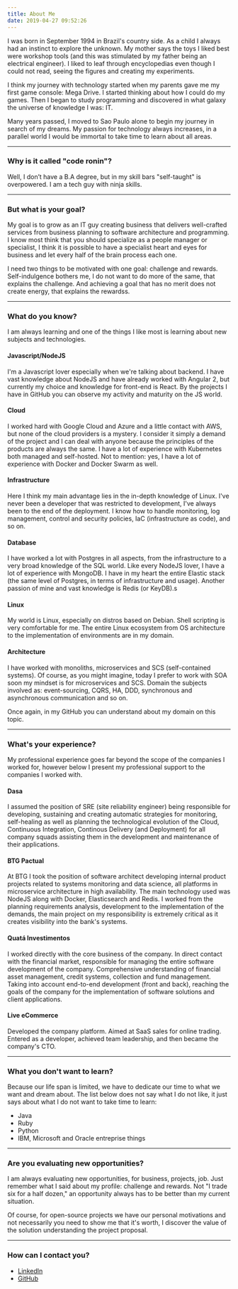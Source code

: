 ```yaml
---
title: About Me
date: 2019-04-27 09:52:26
---
```


I was born in September 1994 in Brazil's country side. As a child I always had an instinct to explore the unknown. My mother says the toys I liked best were workshop tools (and this was stimulated by my father being an electrical engineer). I liked to leaf through encyclopedias even though I could not read, seeing the figures and creating my experiments.

I think my journey with technology started when my parents gave me my first game console: Mega Drive. I started thinking about how I could do my games. Then I began to study programming and discovered in what galaxy the universe of knowledge I was: IT.

Many years passed, I moved to Sao Paulo alone to begin my journey in search of my dreams. My passion for technology always increases, in a parallel world I would be immortal to take time to learn about all areas.

<hr/>

### Why is it called "code ronin"?

Well, I don’t have a B.A degree, but in my skill bars "self-taught" is overpowered. I am a tech guy with ninja skills.

<hr/>

### But what is your goal?

My goal is to grow as an IT guy creating business that delivers well-crafted services from business planning to software architecture and programming. I know most think that you should specialize as a people manager or specialist, I think it is possible to have a specialist heart and eyes for business and let every half of the brain process each one.

I need two things to be motivated with one goal: challenge and rewards. Self-indulgence bothers me, I do not want to do more of the same, that explains the challenge. And achieving a goal that has no merit does not create energy, that explains the rewardss.

<hr/>

### What do you know?

I am always learning and one of the things I like most is learning about new subjects and technologies.

#### Javascript/NodeJS

I'm a Javascript lover especially when we're talking about backend. I have vast knowledge about NodeJS and have already worked with Angular 2, but currently my choice and knowledge for front-end is React. By the projects I have in GitHub you can observe my activity and maturity on the JS world.

#### Cloud

I worked hard with Google Cloud and Azure and a little contact with AWS, but none of the cloud providers is a mystery. I consider it simply a demand of the project and I can deal with anyone because the principles of the products are always the same. I have a lot of experience with Kubernetes both managed and self-hosted. Not to mention: yes, I have a lot of experience with Docker and Docker Swarm as well.

#### Infrastructure

Here I think my main advantage lies in the in-depth knowledge of Linux. I've never been a developer that was restricted to development, I've always been to the end of the deployment. I know how to handle monitoring, log management, control and security policies, IaC (infrastructure as code), and so on.

#### Database

I have worked a lot with Postgres in all aspects, from the infrastructure to a very broad knowledge of the SQL world. Like every NodeJS lover, I have a lot of experience with MongoDB. I have in my heart the entire Elastic stack (the same level of Postgres, in terms of infrastructure and usage). Another passion of mine and vast knowledge is Redis (or KeyDB).s

#### Linux

My world is Linux, especially on distros based on Debian. Shell scripting is very comfortable for me. The entire Linux ecosystem from OS architecture to the implementation of environments are in my domain.

#### Architecture

I have worked with monoliths, microservices and SCS (self-contained systems). Of course, as you might imagine, today I prefer to work with SOA soon my mindset is for microservices and SCS. Domain the subjects involved as: event-sourcing, CQRS, HA, DDD, synchronous and asynchronous communication and so on.

Once again, in my GitHub you can understand about my domain on this topic.

<hr/>

### What's your experience?

My professional experience goes far beyond the scope of the companies I worked for, however below I present my professional support to the companies I worked with.

#### Dasa

I assumed the position of SRE (site reliability engineer) being responsible for developing, sustaining and creating automatic strategies for monitoring, self-healing as well as planning the technological evolution of the Cloud, Continuous Integration, Continous Delivery (and Deployment) for all company squads assisting them in the development and maintenance of their applications.

#### BTG Pactual

At BTG I took the position of software architect developing internal product projects related to systems monitoring and data science, all platforms in microservice architecture in high availability. The main technology used was NodeJS along with Docker, Elasticsearch and Redis. I worked from the planning requirements analysis, development to the implementation of the demands, the main project on my responsibility is extremely critical as it creates visibility into the bank's systems.

#### Quatá Investimentos

I worked directly with the core business of the company. In direct contact with the financial market, responsible for managing the entire software development of the company. Comprehensive understanding of financial asset management, credit systems, collection and fund management. Taking into account end-to-end development (front and back), reaching the goals of the company for the implementation of software solutions and client applications.

#### Live eCommerce

Developed the company platform. Aimed at SaaS sales for online trading. Entered as a developer, achieved team leadership, and then became the company's CTO.

<hr/>

### What you don't want to learn?

Because our life span is limited, we have to dedicate our time to what we want and dream about. The list below does not say what I do not like, it just says about what I do not want to take time to learn:

* Java
* Ruby
* Python
* IBM, Microsoft and Oracle entreprise things

<hr/>

### Are you evaluating new opportunities?

I am always evaluating new opportunities, for business, projects, job. Just remember what I said about my profile: challenge and rewards. Not "I trade six for a half dozen," an opportunity always has to be better than my current situation.

Of course, for open-source projects we have our personal motivations and not necessarily you need to show me that it's worth, I discover the value of the solution understanding the project proposal.

<hr/>

### How can I contact you?

* [LinkedIn](https://www.linkedin.com/in/victor-franca-lopes/)
* [GitHub](https://github.com/vflopes)